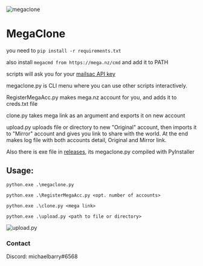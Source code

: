 ![megaclone](https://user-images.githubusercontent.com/69900794/150953918-be777d95-a346-4f32-9321-e2c7051ba57b.png)


# MegaClone
you need to 
`pip install -r requirements.txt`

also install `megacmd from https://mega.nz/cmd` and add it to PATH

scripts will ask you for your [mailsac API key](https://mailsac.com/docs/api)

megaclone.py is CLI menu where you can use other scripts interactively.

RegisterMegaAcc.py makes mega.nz account for you, and adds it to creds.txt file

clone.py takes mega link as an argument and exports it on new account

upload.py uploads file or directory to new "Original" account, then imports it to "Mirror" account and gives you link to share with the world. At the end makes log file with both accounts detail, Original and Mirror link. 

Also there is exe file in [releases](https://github.com/m1chaelbarry/MegaClone/releases/), its megaclone.py compiled with PyInstaller

## Usage:

`python.exe .\megaclone.py`

`python.exe .\RegisterMegaAcc.py <opt. number of accounts>`

`python.exe .\clone.py <mega link>`

`python.exe .\upload.py <path to file or directory>`

![upload.py](https://user-images.githubusercontent.com/69900794/150818982-8d257269-621e-4ac7-a2d8-db4495a3d05b.png)

### Contact
Discord: michaelbarry#6568
